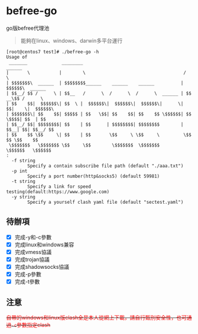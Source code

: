 # befree-go
go版befree代理池

> 能夠在linux、windows、darwin多平台運行

```shell
[root@centos7 test]# ./befree-go -h
Usage of 
 _______             ________                                       ______            
|       \           |        \                                     /      \           
| $$$$$$$\  ______  | $$$$$$$$______    ______    ______          |  $$$$$$\  ______  
| $$__/ $$ /      \ | $$__   /      \  /      \  /      \  ______ | $$ __\$$ /      \ 
| $$    $$|  $$$$$$\| $$  \ |  $$$$$$\|  $$$$$$\|  $$$$$$\|      \| $$|    \|  $$$$$$\
| $$$$$$$\| $$    $$| $$$$$ | $$   \$$| $$    $$| $$    $$ \$$$$$$| $$ \$$$$| $$  | $$
| $$__/ $$| $$$$$$$$| $$    | $$      | $$$$$$$$| $$$$$$$$        | $$__| $$| $$__/ $$
| $$    $$ \$$     \| $$    | $$       \$$     \ \$$     \         \$$    $$ \$$    $$
 \$$$$$$$   \$$$$$$$ \$$     \$$        \$$$$$$$  \$$$$$$$          \$$$$$$   \$$$$$$ 
:
  -f string
    	Specify a contain subscribe file path (default "./aaa.txt")
  -p int
    	Specify a port number(http&socks5) (default 59981)
  -t string
    	Specify a link for speed testing(default:https://www.google.com)
  -y string
    	Specify a yourself clash yaml file (default "sectest.yaml")

```
## 待辦項
- [x] 完成-y和-c參數
- [x] 完成linux和windows兼容
- [x] 完成vmess協議
- [x] 完成trojan協議
- [x] 完成shadowsocks協議
- [x] 完成-p參數
- [x] 完成-t參數

## 注意
~~<span style="color: red">自帶的windows和linux版clash全是本人從網上下載，請自行甄別安全性，也可通過`-c`參數指定clash~~
